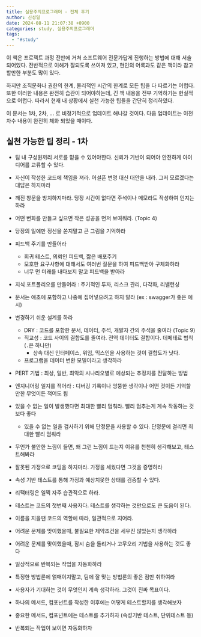 ```yaml
---
title: 실용주의프로그래머 - 전체 후기
author: 신성일
date: 2024-08-11 21:07:38 +0900
categories: study, 실용주의프로그래머
tags:
  - "#study"
---
```


이 책은 프로젝트 과정 전반에 거쳐 소프트웨어 전문가답게 진행하는 방법에 대해 서술되어있다. 전반적으로 이해가 잘되도록 쓰여져 있고, 현인의 어록과도 같은 책이라 참고할만한 부분도 많이 있다. 

하지만 조직문화나 권한의 한계, 물리적인 시간의 한계로 모든 팁을 다 따르기는 어렵다. 또한 이러한 내용은 완전히 습관이 되어야하는데, 긴 책 내용을 전부 기억하기는 현실적으로 어렵다. 따라서 현재 내 상황에서 실천 가능한 팁들을 간단히 정리하였다.

이 문서는 1차, 2차, ... 로 비정기적으로 업데이트 해나갈 것이다. 다음 업데이트는 이전 차수 내용이 완전히 체화 되었을 때이다.

## 실천 가능한 팁 정리 - 1차

- 팀 내 구성원끼리 서로를 믿을 수 있어야한다. 신뢰가 기반이 되어야 안전하게 아이디어를 교류할 수 있다.
- 자신이 작성한 코드에 책임을 져라. 어설픈 변명 대신 대안을 내라. 그저 모르겠다는 대답은 하지마라
- 깨진 창문을 방치하지마라. 당장 시간이 없다면 주석이나 메모라도 작성하여 인지는 하라
- 어떤 변화를 만들고 싶으면 작은 성공을 먼저 보여줘라.  (Topic 4)
- 당장의 일에만 정신을 쏟지말고 큰 그림을 기억하라
- 피드백 주기를 만들어라
	- 회귀 테스트,  의뢰인 피드백, 짧은 배포주기
	- 모호한 요구사항에 대해서도 여러번 질문을 하여 피드백받아 구체화하라
	- 너무 먼 미래를 내다보지 말고 피드백을 받아라
- 지식 포트폴리오를 만들어라 : 주기적인 투자, 리스크 관리, 다각화, 리밸런싱
- 문서는 애초에 포함하고 나중에 집어넣으려고 하지 말라 (ex : swagger가 좋은 예시)
- 변경하기 쉬운 설계를 하라
	- DRY : 코드를 포함한 문서, 데이터, 주석, 개발자 간의 주석을 줄여라 (Topic 9)
	- 직교성 : 코드 사이의 결합도를 줄여라. 전역 데이터도 결합이다. 데메테르 법칙(`.`은 하나만)
		-  상속 대신 인터페이스, 위임, 믹스인을 사용하는 것이 결합도가 낫다.
	- 프로그램을 데이터 변환 모델이라고 생각하라
- PERT 기법 : 최상, 일반, 최악의 시나리오별로 예상되는 추정치를 전달하는 방법
- 엔지니어링 일지를 적어라 : 디버깅 기록이나 엉뚱한 생각이나 어떤 것이든 기억할만한 무엇이든 적어도 됨
- 있을 수 없는 일이 발생했다면 최대한 빨리 멈춰라. 빨리 멈추는게 계속 작동하는 것보다 좋다
	- 있을 수 없는 일을 검사하기 위해 단정문을 사용할 수 있다. 단정문에 걸리면 최대한 빨리 멈춰라
- 무언가 불안한 느낌이 들면, 왜 그런 느낌이 드는지 이유를 천천히 생각해보고, 테스트해봐라
- 잘못된 가정으로 코딩을 하지마라. 가정을 세웠다면 그것을 증명하라
- 속성 기반 테스트를 통해 가정과 예상치못한 상태를 검증할 수 있다.
- 리팩터링은 일찍 자주 습관적으로 하라.
- 테스트는 코드의 첫번째 사용자다. 테스트를 생각하는 것만으로도 큰 도움이 된다.
- 이름을 지을땐 코드의 역할에 따라, 일관적으로 지어라. 
- 어려운 문제를 맞이했을때, 불필요한 제약조건을 세우진 않았는지 생각하라
- 어려운 문제를 맞이했을때, 잠시 숨을 돌리거나 고무오리 기법을 사용하는 것도 좋다
- 일상적으로 반복되는 작업을 자동화하라
- 특정한 방법론에 얽매이지말고, 팀에 잘 맞는 방법론의 좋은 점만 취하여라
- 사용자가 기대하는 것이 무엇인지 계속 생각하라. 그것이 진짜 목표이다.



- 하나의 메서드, 컴포넌트를 작성한 이후에는 어떻게 테스트할지를 생각해보자
- 중요한 메서드, 컴포넌트에는 테스트를 추가하자 (속성기반 테스트, 단위테스트 등)
- 반복되는 작업이 보이면 자동화하자
